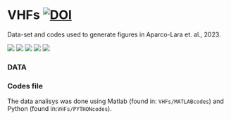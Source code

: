 # VHFs [![DOI](https://zenodo.org/badge/638012149.svg)](https://zenodo.org/badge/latestdoi/638012149)
Data-set and codes used to generate figures in Aparco-Lara et. al., 2023.

![](https://img.shields.io/github/stars/JhonKevin3015/VHFs.svg) ![](https://img.shields.io/github/forks/JhonKevin3015/VHFs.svg) ![](https://img.shields.io/github/tag/JhonKevin3015/VHFs.svg) ![](https://img.shields.io/github/release/JhonKevin3015/VHFs.svg) ![](https://img.shields.io/github/issues/JhonKevin3015/VHFs.svg) 

### DATA

### Codes file 
The data analisys was done using Matlab (found in: `VHFs/MATLABcodes`) and Python (found in:`VHFs/PYTHONcodes`).

